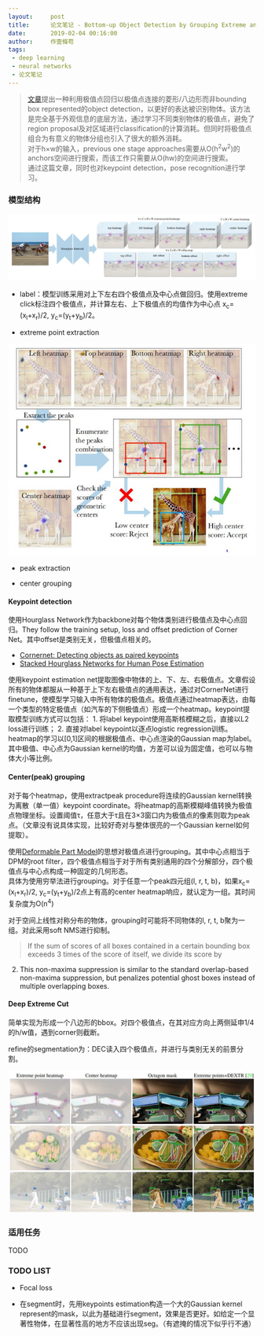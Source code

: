 ```yaml
---
layout:     post
title:      论文笔记 - Bottom-up Object Detection by Grouping Extreme and Center Points
date:       2019-02-04 00:16:00
author:     作壹條苟
tags:
 - deep learning
 - neural networks
 - 论文笔记
---
```


> [文章](https://arxiv.org/abs/1901.08043)提出一种利用极值点回归以极值点连接的菱形/八边形而非bounding box represented的object detection，以更好的表达被识别物体。该方法是完全基于外观信息的底层方法，通过学习不同类别物体的极值点，避免了region proposal及对区域进行classification的计算消耗。但同时将极值点组合为有意义的物体分组也引入了很大的额外消耗。  
> 对于h×w的输入，previous one stage approaches需要从O(h<sup>2</sup>w<sup>2</sup>)的anchors空间进行搜索，而该工作只需要从O(hw)的空间进行搜索。  
> 通过这篇文章，同时也对keypoint detection，pose recognition进行学习。

<!-- 单就回归出粗粒度极值而言其实感觉比较鸡肋。物体识别回归出bounding box只完成了一个low level的任务，在之上会有如instance segmentation，multi-object classification等任务，所以既然实际任务不会以得到bounding box为终结，extremenet将bounding box-segmentation的二段任务分段向后推了一点实际意义还有待思考。   -->


<!-- * 要得到instance segmentation，需要data -> ExtremeNet(extreme bounding box) -> DeepExtremeCut(segmentation mask)
* multi peak heatmap -->

<!-- * 共C×5个heatmap，C为类别数，5为4个端点+1个中心点。五个heatmap是相对独立的，故需要把不同的heatmap点组合成一个物体，这采用了[Deformable Part Model](http://cs.brown.edu/people/pfelzens/papers/lsvm-pami.pdf)。 -->

### 模型结构

![extremenet step 1](/img/in-post/extremenet.jpg)

* label：模型训练采用对上下左右四个极值点及中心点做回归。使用extreme click标注四个极值点，并计算左右、上下极值点的均值作为中心点 x<sub>c</sub>=(x<sub>l</sub>+x<sub>r</sub>)/2, y<sub>c</sub>=(y<sub>t</sub>+y<sub>b</sub>)/2。

* extreme point extraction

![extremenet step 2](/img/in-post/extremenet-2.jpg)

* peak extraction

* center grouping

#### Keypoint detection

使用Hourglass Network作为backbone对每个物体类别进行极值点及中心点回归。They follow the training setup, loss and offset prediction of Corner Net。其中offset是类别无关，但极值点相关的。

* [Cornernet: Detecting objects as paired keypoints](https://arxiv.org/abs/1808.01244)
* [Stacked Hourglass Networks for Human Pose Estimation](https://arxiv.org/abs/1603.06937)

使用keypoint estimation net提取图像中物体的上、下、左、右极值点。文章假设所有的物体都服从一种基于上下左右极值点的通用表达，通过对CornerNet进行finetune，使模型学习输入中所有物体的极值点。极值点通过heatmap表达，由每一个类型的特定极值点（如汽车的下侧极值点）形成一个heatmap。keypoint提取模型训练方式可以包括：
	1. 将label keypoint使用高斯核模糊之后，直接以L2 loss进行训练；
	2. 直接对label keypoint以逐点logistic regression训练。
heatmap的学习以[0,1]区间的根据极值点、中心点渲染的Gaussian map为label。其中极值、中心点为Gaussian kernel的均值，方差可以设为固定值，也可以与物体大小等比例。

#### Center(peak) grouping

对于每个heatmap，使用extractpeak procedure将连续的Gaussian kernel转换为离散（单一值）keypoint coordinate。将heatmap的高斯模糊峰值转换为极值点物理坐标。设置阈值τ，任意大于τ且在3×3窗口内为极值点的像素则取为peak点。（文章没有说具体实现，比较好奇对与整体很亮的一个Gaussian kernel如何提取）。

使用[Deformable Part Model](http://cs.brown.edu/people/pfelzens/papers/lsvm-pami.pdf)的思想对极值点进行grouping。其中中心点相当于DPM的root filter，四个极值点相当于对于所有类别通用的四个分解部分，四个极值点与中心点构成一种固定的几何形态。  
具体为使用穷举法进行grouping。对于任意一个peak四元组(l, r, t, b)，如果x<sub>c</sub>=(x<sub>l</sub>+x<sub>r</sub>)/2, y<sub>c</sub>=(y<sub>t</sub>+y<sub>b</sub>)/2点上有高的center heatmap响应，就认定为一组。其时间复杂度为O(n<sup>4</sup>)

对于空间上线性对称分布的物体，grouping时可能将不同物体的l, r, t, b聚为一组。对此采用soft NMS进行抑制。

> If the sum of scores of all boxes contained in a certain bounding box exceeds
3 times of the score of itself, we divide its score by
2. This non-maxima suppression is similar to the standard
overlap-based non-maxima suppression, but penalizes potential
ghost boxes instead of multiple overlapping boxes.

#### Deep Extreme Cut

简单实现为形成一个八边形的bbox。对四个极值点，在其对应方向上两侧延申1/4的h/w值，遇到corner则截断。

refine的segmentation为：DEC读入四个极值点，并进行与类别无关的前景分割。

![extremenet result](/img/in-post/extremenet-result.jpg)

### 适用任务

TODO

### TODO LIST

* Focal loss

* 在segment时，先用keypoints estimation构造一个大的Gaussian kernel represent的mask，以此为基础进行segment，效果是否更好。如给定一个显著性物体，在显著性高的地方不应该出现seg。（有遮掩的情况下似乎行不通）

